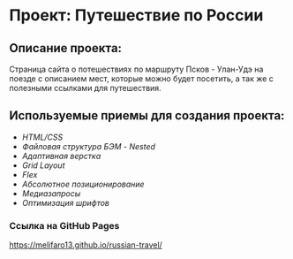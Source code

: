 # Проект: Путешествие по России

## Описание проекта:
Страница сайта о потешествиях по маршруту Псков - Улан-Удэ  на поезде с описанием мест, которые можно будет посетить, а так же с полезными ссылками для путешествия.

## Используемые приемы для создания проекта:
+ *HTML/CSS*
+ *Файловая структура БЭМ - Nested*
+ *Адаптивная верстка*
+ *Grid Layout*
+ *Flex*
+ *Абсолютное позиционирование*
+ *Медиазапросы*
+ *Оптимизация шрифтов*

### Ссылка на GitHub Pages
https://melifaro13.github.io/russian-travel/
